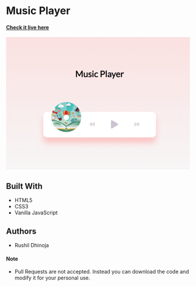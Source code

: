 # Music Player

#### [Check it live here](https://rushil-dhinoja.github.io/music-player/)

![Home page of the Music Player](./images/home.png "Music Player")

## Built With

- HTML5
- CSS3
- Vanilla JavaScript

## Authors

- Rushil Dhinoja

#### Note

- Pull Requests are not accepted. Instead you can download the code and modify it for your personal use.
